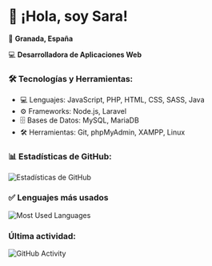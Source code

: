 # 👋 ¡Hola, soy Sara!
📍 **Granada, España**

💻 **Desarrolladora de Aplicaciones Web**
### 🛠️ Tecnologías y Herramientas:
- 💻 Lenguajes: JavaScript, PHP, HTML, CSS, SASS, Java
- ⚙️ Frameworks: Node.js, Laravel
- 🗄️ Bases de Datos: MySQL, MariaDB
- 🛠️ Herramientas: Git, phpMyAdmin, XAMPP, Linux
### 📊 Estadísticas de GitHub:
![Estadísticas de GitHub](https://github-readme-stats.vercel.app/api?username=sgargal&show_icons=true&theme=tokyo-night)
### ✅ Lenguajes más usados
![Most Used Languages](https://github-readme-stats.vercel.app/api/top-langs/?username=sgargal&layout=compact&langs_count=6&theme=tokyo-night)
### Última actividad: 
![GitHub Activity](https://github-readme-activity-graph.vercel.app/graph?username=sgargal&theme=tokyo-night)

